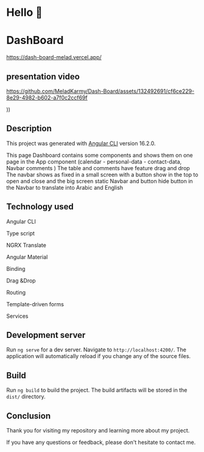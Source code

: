 # Hello 👋

# DashBoard

https://dash-board-melad.vercel.app/

## presentation video


https://github.com/MeladKarmy/Dash-Board/assets/132492691/cf6ce229-8e29-4982-b602-a7f0c2ccf69f

))

## Description 

This project was generated with [Angular CLI](https://github.com/angular/angular-cli) version 16.2.0.

This page Dashboard contains some components and shows them on one page in the App component (calendar - personal-data - contact-data, Navbar comments )
The table and comments have feature drag and drop
The navbar shows as fixed in a small screen with a button show in the top to open and close and the big screen static Navbar and button hide
button in the Navbar to translate into Arabic and English


## Technology used

Angular CLI

Type script

NGRX Translate

Angular Material

Binding

Drag &Drop

Routing

Template-driven forms

Services


## Development server

Run `ng serve` for a dev server. Navigate to `http://localhost:4200/`. The application will automatically reload if you change any of the source files.

## Build

Run `ng build` to build the project. The build artifacts will be stored in the `dist/` directory.


 ## Conclusion

 Thank you for visiting my repository and learning more about my project.

If you have any questions or feedback, please don't hesitate to contact me. 

